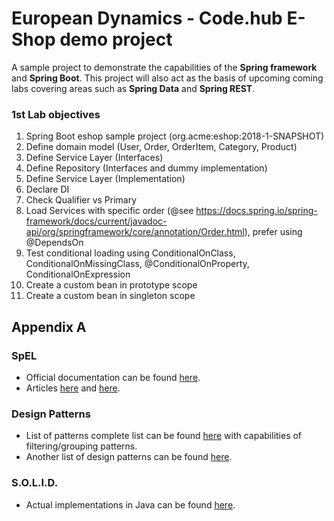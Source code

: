 # European Dynamics - Code.hub E-Shop demo project
A sample project to demonstrate the capabilities of the **Spring framework** and **Spring Boot**. This project will also act as the basis of upcoming coming labs covering areas such as **Spring Data** and **Spring REST**.

###  1st Lab objectives
1. Spring Boot eshop sample project (org.acme:eshop:2018-1-SNAPSHOT)
2. Define domain model (User, Order, OrderItem, Category, Product)
3. Define Service Layer (Interfaces)
4. Define Repository (Interfaces and dummy implementation)
5. Define Service Layer (Implementation)
6. Declare DI
7. Check Qualifier vs Primary
8. Load Services with specific order (@see https://docs.spring.io/spring-framework/docs/current/javadoc-api/org/springframework/core/annotation/Order.html), prefer using @DependsOn
9. Test conditional loading using ConditionalOnClass, ConditionalOnMissingClass, @ConditionalOnProperty, ConditionalOnExpression
10. Create a custom bean in prototype scope
11. Create a custom bean in singleton scope

##  Appendix A
### SpEL
- Official documentation can be found [here](https://docs.spring.io/spring/docs/current/spring-framework-reference/core.html#expressions).
- Articles [here](
...https://dzone.com/articles/learn-spring-expression-language-with) and [here](https://www.baeldung.com/spring-expression-language).

### Design Patterns
- List of patterns complete list can be found [here](https://java-design-patterns.com/patterns/) with capabilities of filtering/grouping patterns.
- Another list of design patterns can be found [here](https://www.javatpoint.com/design-patterns-in-java).

### S.O.L.I.D.
- Actual implementations in Java can be found [here](https://howtodoinjava.com/best-practices/5-class-design-principles-solid-in-java/).
